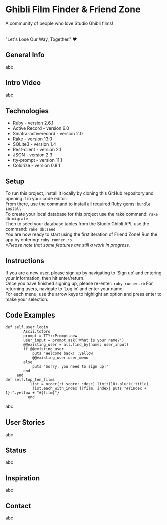 <h1>Ghibli Film Finder & Friend Zone</h1>

 <p>
A community of people who love Studio Ghibli films!
<br></br>
<br>"Let's Lose Our Way, Together." ♥︎</br>
</p>

<h2>General Info</h2>

<p>abc</p>

<h2>Intro Video</h2>

<p>abc</p>

<h2>Technologies</h2>

<ul>
 <li>Ruby - version 2.6.1</li>
 <li>Active Record - version 6.0</li>
 <li>Sinatra-activerecord - version 2.0</li>
 <li>Rake - version 13.0</li>
 <li>SQLite3 - version 1.4</li>
 <li>Rest-client - version 2.1</li>
 <li>JSON - version 2.3</li>
 <li>tty-prompt - version 11.1</li>
 <li>Colorize - version 0.8.1</li> 
</ul>

<h2>Setup</h2>
To run this project, install it locally by cloning this GitHub repository and opening it in your code editor.<br>
From there, use the command to install all required Ruby gems: <code>bundle install</code><br>
To create your local database for this project use the rake command: <code>rake db:migrate</code><br>
Then to seed your database tables from the Studio Ghibli API, use the command: <code>rake db:seed</code><br>
You are now ready to start using the first iteration of Friend Zone! Run the app by entering: <code>ruby runner.rb</code><br>
<i>*Please note that some features are still a work in progress.</i>

<h2>Instructions</h2>
If you are a new user, please sign up by navigating to ‘Sign up’ and entering your information, then hit enter/return.<br>
Once you have finished signing up, please re-enter:
<code>ruby runner.rb</code>
For returning users, navigate to ‘Log in’ and enter your name.<br>
For each menu, use the arrow keys to highlight an option and press enter to make your selection.

<h2>Code Examples</h2>
<code>def self.user_login
        Ascii.totoro
        prompt = TTY::Prompt.new
        user_input = prompt.ask('What is your name?')
        @@existing_user = all.find_by(name: user_input)
        if @@existing_user
            puts 'Welcome back!'.yellow
            @@existing_user.user_menu
        else
            puts 'Sorry, you need to sign up!'
        end
     end </code>
    <br>
    <code>def self.top_ten_films
           list = order(rt_score: :desc).limit(10).pluck(:title)
            list.each_with_index {|film, index| puts "#{index + 1}:".yellow + "#{film}"}
          end</code>
<p>abc</p>

<h2>User Stories</h2>

<p>abc</p>

<h2>Status</h2>

<p>abc</p>

<h2>Inspiration</h2>

<p>abc</p>

<h2>Contact</h2>

<p>abc</p>
